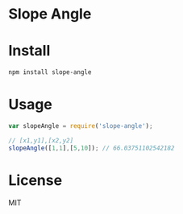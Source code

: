 # Slope Angle

# Install

```bash
npm install slope-angle
```

# Usage

```javascript
var slopeAngle = require('slope-angle');

// [x1,y1],[x2,y2]
slopeAngle([1,1],[5,10]); // 66.03751102542182
```

# License

MIT
